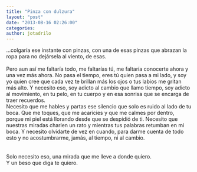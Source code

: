 ```yaml
---
title: "Pinza con dulzura"
layout: "post"
date: "2013-08-16 02:26:00"
categories: 
author: jotadrilo
---
```


<div class="css-full-post-content js-full-post-content">
...colgaría ese instante con pinzas, con una de esas pinzas que abrazan la ropa para no dejársela al viento, de esas.<br /><br />Pero aun así me faltaría todo, me faltarías tú, me faltaría conocerte ahora y una vez más ahora. No pasa el tiempo, eres tú quien pasa a mi lado, y soy yo quien cree que cada vez te brillan más los ojos o tus labios me gritan más alto. Y necesito eso, soy adicto al cambio que llamo tiempo, soy adicto al movimiento, en tu pelo, en tu cuerpo y en esa sonrisa que se encarga de traer recuerdos.<br />Necesito que me hables y partas ese silencio que solo es ruido al lado de tu boca. Que me toques, que me acaricies y que me calmes por dentro, porque mi piel está llorando desde que se despidió de ti. Necesito que nuestras miradas charlen un rato y mientras tus palabras retumban en mi boca. Y necesito olvidarte de vez en cuando, para darme cuenta de todo esto y no acostumbrarme, jamás, al tiempo, ni al cambio.<br /><br /><br />Solo necesito eso, una mirada que me lleve a donde quiero.<br />Y un beso que diga te quiero.
</div>
